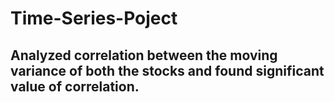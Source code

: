 # Time-Series-Poject

## Analyzed correlation between the moving variance of both the stocks and found significant value of correlation.
